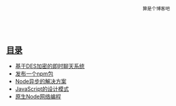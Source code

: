 ~~~~~~~~~~~~~~~~~~~~~~~~~~~~~~~~~~~~~~~~~~~~~~~~~~~~~~~~~~~~~~~~~~~~~~~~~~~~~~~~~~~~~~~~~~~~~~~~~~~~~~~~~~~~~~~~~~~~~~~~~~~~~~~~~~~
                                                
                                                
                                                
                                                
                                                  算是个博客吧
                                                
                                                
                                                
                                                
~~~~~~~~~~~~~~~~~~~~~~~~~~~~~~~~~~~~~~~~~~~~~~~~~~~~~~~~~~~~~~~~~~~~~~~~~~~~~~~~~~~~~~~~~~~~~~~~~~~~~~~~~~~~~~~~~~~~~~~~~~~~~~~~~~~

## [目录](https://github.com/itagn/blog)
- [基于DES加密的即时聊天系统](https://github.com/itagn/blog/blob/master/Java/InstantMessageSystem.md)
- [发布一个npm包](https://github.com/itagn/blog/blob/master/NodeJS/NpmPublish.md)
- [Node异步的解决方案](https://github.com/itagn/blog/blob/master/NodeJS/NodeAsync.md)
- [JavaScript的设计模式](https://github.com/itagn/blog/blob/master/JavaScript/JavaScriptDesignPattern.md)
- [原生Node网络编程](https://github.com/itagn/blog/blob/master/NodeJS/NodeWeb.md)